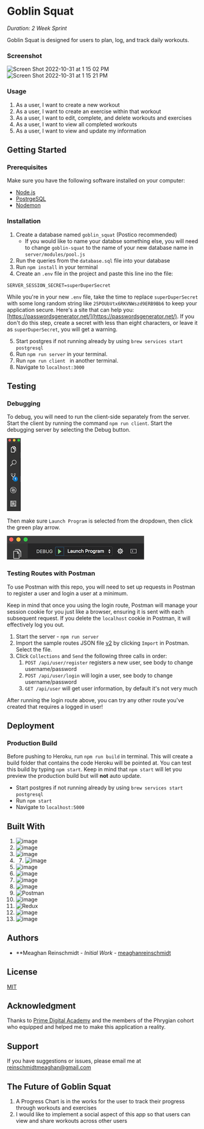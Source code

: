 # Goblin Squat

*Duration: 2 Week Sprint*

Goblin Squat is designed for users to plan, log, and track daily workouts. 

### Screenshot

![Screen Shot 2022-10-31 at 1 15 02 PM](https://user-images.githubusercontent.com/98852538/199080343-4e7fb683-ac50-4484-93d0-d36e9cc517a7.png)
![Screen Shot 2022-10-31 at 1 15 21 PM](https://user-images.githubusercontent.com/98852538/199080357-bf72f966-1415-45fa-bc4c-73e7795da638.png)

### Usage

1. As a user, I want to create a new workout
2. As a user, I want to create an exercise within that workout
3. As a user, I want to edit, complete, and delete workouts and exercises
4. As a user, I want to view all completed workouts
5. As a user, I want to view and update my information

## Getting Started

### Prerequisites 

Make sure you have the following software installed on your computer:

- [Node.js](https://nodejs.org/en/)
- [PostrgeSQL](https://www.postgresql.org/)
- [Nodemon](https://www.npmjs.com/package/nodemon)


### Installation

1. Create a database named `goblin_squat` (Postico recommended)
   - If you would like to name your databse something else, you will need to change `goblin-squat` to the name of your new database name in `server/modules/pool.js`
2. Run the queries from the `database.sql` file into your database
3. Run `npm install` in your terminal
4. Create an `.env` file in the project and paste this line ino the file:

  ```
  SERVER_SESSION_SECRET=superDuperSecret
  ```
  
  While you're in your new `.env` file, take the time to replace `superDuperSecret` with some long random string like `25POUbVtx6RKVNWszd9ERB9Bb6` to keep your application secure. Here's a site that can help you: [https://passwordsgenerator.net/](https://passwordsgenerator.net/). If you don't do this step, create a secret with less than eight characters, or leave it as `superDuperSecret`, you will get a warning.

5. Start postgres if not running already by using `brew services start postgresql`
6. Run `npm run server` in your terminal. 
7. Run `npm run client ` in another terminal. 
8. Navigate to `localhost:3000`

## Testing 

### Debugging 

To debug, you will need to run the client-side separately from the server. Start the client by running the command `npm run client`. Start the debugging server by selecting the Debug button.

![VSCode Toolbar](documentation/images/vscode-toolbar.png)

Then make sure `Launch Program` is selected from the dropdown, then click the green play arrow.

![VSCode Debug Bar](documentation/images/vscode-debug-bar.png)

### Testing Routes with Postman

To use Postman with this repo, you will need to set up requests in Postman to register a user and login a user at a minimum.

Keep in mind that once you using the login route, Postman will manage your session cookie for you just like a browser, ensuring it is sent with each subsequent request. If you delete the `localhost` cookie in Postman, it will effectively log you out.

1. Start the server - `npm run server`
2. Import the sample routes JSON file [v2](./PostmanPrimeSoloRoutesv2.json) by clicking `Import` in Postman. Select the file.
3. Click `Collections` and `Send` the following three calls in order:
   1. `POST /api/user/register` registers a new user, see body to change username/password
   2. `POST /api/user/login` will login a user, see body to change username/password
   3. `GET /api/user` will get user information, by default it's not very much

After running the login route above, you can try any other route you've created that requires a logged in user!

## Deployment

### Production Build

Before pushing to Heroku, run `npm run build` in terminal. This will create a build folder that contains the code Heroku will be pointed at. You can test this build by typing `npm start`. Keep in mind that `npm start` will let you preview the production build but will **not** auto update.

- Start postgres if not running already by using `brew services start postgresql`
- Run `npm start`
- Navigate to `localhost:5000`

## Built With

1. ![image](https://img.shields.io/badge/Visual_Studio_Code-0078D4?style=for-the-badge&logo=visual%20studio%20code&logoColor=white)
2. ![image](https://img.shields.io/badge/HTML5-E34F26?style=for-the-badge&logo=html5&logoColor=white)
3. ![image](https://img.shields.io/badge/CSS3-1572B6?style=for-the-badge&logo=css3&logoColor=white)
4. 7. ![image](https://img.shields.io/badge/npm-CB3837?style=for-the-badge&logo=npm&logoColor=white)
5. ![image](https://img.shields.io/badge/JavaScript-323330?style=for-the-badge&logo=javascript&logoColor=F7DF1E)
6. ![image](https://img.shields.io/badge/Node.js-339933?style=for-the-badge&logo=nodedotjs&logoColor=white)
7. ![image](https://img.shields.io/badge/Express.js-000000?style=for-the-badge&logo=express&logoColor=white)
8. ![image](https://img.shields.io/badge/PostgreSQL-316192?style=for-the-badge&logo=postgresql&logoColor=white)
9. ![Postman](https://img.shields.io/badge/Postman-FF6C37?style=for-the-badge&logo=postman&logoColor=white)
10. ![image](https://img.shields.io/badge/react-%2320232a.svg?style=for-the-badge&logo=react&logoColor=%2361DAFB)
11. ![Redux](https://img.shields.io/badge/redux-%23593d88.svg?style=for-the-badge&logo=redux&logoColor=white)
12. ![image](https://img.shields.io/badge/Redux%20saga-86D46B?style=for-the-badge&logo=redux%20saga&logoColor=999999)
13. ![image](https://img.shields.io/badge/MUI-%230081CB.svg?style=for-the-badge&logo=mui&logoColor=white)

## Authors
* **Meaghan Reinschmidt - *Initial Work* - [meaghanreinschmidt](https://github.com/meaghanreinschmidt)

## License
[MIT](https://choosealicense.com/licenses/mit/)

## Acknowledgment 

Thanks to [Prime Digital Academy](https://www.primeacademy.io/) and the members of the Phrygian cohort who equipped and helped me to make this application a reality.

## Support
If you have suggestions or issues, please email me at [reinschmidtmeaghan@gmail.com](mailto:reinschmidtmeaghan@gmail.com)

## The Future of Goblin Squat 
1. A Progress Chart is in the works for the user to track their progress through workouts and exercises
2. I would like to implement a social aspect of this app so that users can view and share workouts across other users
